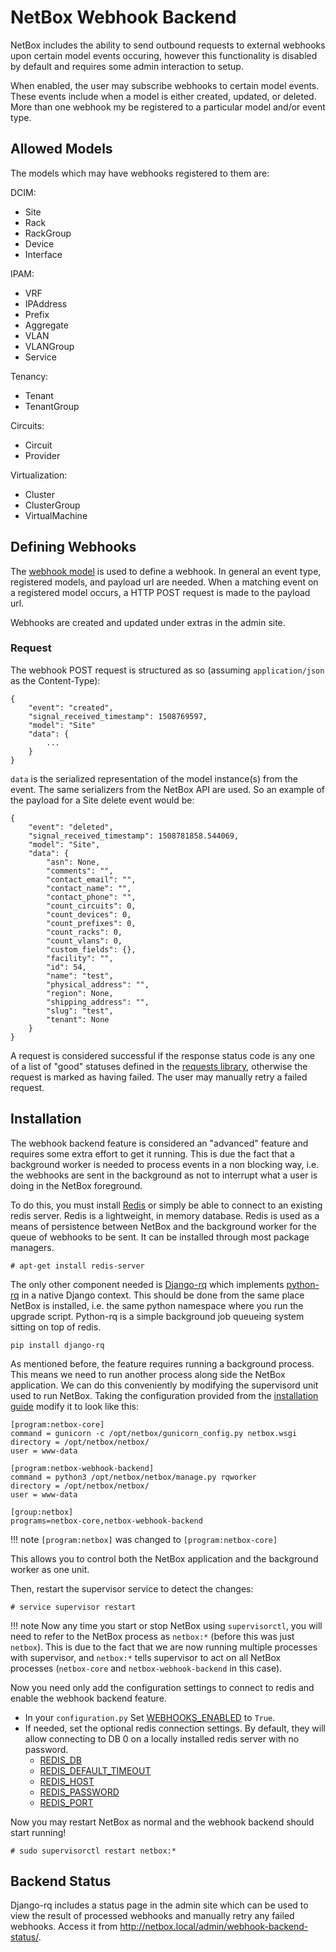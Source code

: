 # NetBox Webhook Backend

NetBox includes the ability to send outbound requests to external webhooks upon certain model events occuring, however this functionality is disabled by default and requires some admin interaction to setup.

When enabled, the user may subscribe webhooks to certain model events. These events include when a model is either created, updated, or deleted. More than one webhook my be registered to a particular model and/or event type.

## Allowed Models

The models which may have webhooks registered to them are:

DCIM:

- Site
- Rack
- RackGroup
- Device
- Interface

IPAM:

- VRF
- IPAddress
- Prefix
- Aggregate
- VLAN
- VLANGroup
- Service

Tenancy:

- Tenant
- TenantGroup

Circuits:

- Circuit
- Provider

Virtualization:

- Cluster
- ClusterGroup
- VirtualMachine

## Defining Webhooks

The [webhook model](../data-model/extras/#webhooks) is used to define a webhook. In general an event type, registered models, and payload url are needed. When a matching event on a registered model occurs, a HTTP POST request is made to the payload url.

Webhooks are created and updated under extras in the admin site.

### Request

The webhook POST request is structured as so (assuming `application/json` as the Content-Type):

```no-highlight
{
    "event": "created",
    "signal_received_timestamp": 1508769597,
    "model": "Site"
    "data": {
        ...
    }
}
```

`data` is the serialized representation of the model instance(s) from the event. The same serializers from the NetBox API are used. So an example of the payload for a Site delete event would be:

```no-highlight
{
    "event": "deleted",
    "signal_received_timestamp": 1508781858.544069,
    "model": "Site",
    "data": {
        "asn": None,
        "comments": "",
        "contact_email": "",
        "contact_name": "",
        "contact_phone": "",
        "count_circuits": 0,
        "count_devices": 0,
        "count_prefixes": 0,
        "count_racks": 0,
        "count_vlans": 0,
        "custom_fields": {},
        "facility": "",
        "id": 54,
        "name": "test",
        "physical_address": "",
        "region": None,
        "shipping_address": "",
        "slug": "test",
        "tenant": None
    }
}
```

A request is considered successful if the response status code is any one of a list of "good" statuses defined in the [requests library](https://github.com/requests/requests/blob/205755834d34a8a6ecf2b0b5b2e9c3e6a7f4e4b6/requests/models.py#L688), otherwise the request is marked as having failed. The user may manually retry a failed request.

## Installation

The webhook backend feature is considered an "advanced" feature and requires some extra effort to get it running. This is due the fact that a background worker is needed to process events in a non blocking way, i.e. the webhooks are sent in the background as not to interrupt what a user is doing in the NetBox foreground.

To do this, you must install [Redis](https://redis.io/) or simply be able to connect to an existing redis server. Redis is a lightweight, in memory database. Redis is used as a means of persistence between NetBox and the background worker for the queue of webhooks to be sent. It can be installed through most package managers.

```no-highlight
# apt-get install redis-server
```

The only other component needed is [Django-rq](https://github.com/ui/django-rq) which implements [python-rq](http://python-rq.org/) in a native Django context. This should be done from the same place NetBox is installed, i.e. the same python namespace where you run the upgrade script. Python-rq is a simple background job queueing system sitting on top of redis.

```no-highlight
pip install django-rq
```

As mentioned before, the feature requires running a background process. This means we need to run another process along side the NetBox application. We can do this conveniently by modifying the supervisord unit used to run NetBox. Taking the configuration provided from the [installation guide](../installation/web-server/#supervisord_installation) modify it to look like this:

```no-highlight
[program:netbox-core]
command = gunicorn -c /opt/netbox/gunicorn_config.py netbox.wsgi
directory = /opt/netbox/netbox/
user = www-data

[program:netbox-webhook-backend]
command = python3 /opt/netbox/netbox/manage.py rqworker
directory = /opt/netbox/netbox/
user = www-data

[group:netbox]
programs=netbox-core,netbox-webhook-backend
```

!!! note
    `[program:netbox]` was changed to `[program:netbox-core]`

This allows you to control both the NetBox application and the background worker as one unit.

Then, restart the supervisor service to detect the changes:

```no-highlight
# service supervisor restart
```

!!! note
    Now any time you start or stop NetBox using `supervisorctl`, you will need to refer to the
    NetBox process as `netbox:*` (before this was just `netbox`). This is due to the fact that
    we are now running multiple processes with supervisor, and `netbox:*` tells supervisor to
    act on all NetBox processes (`netbox-core` and `netbox-webhook-backend` in this case).

Now you need only add the configuration settings to connect to redis and enable the webhook backend feature.

- In your `configuration.py` Set [WEBHOOKS_ENABLED](../configuration/optional-settings/#webhooks_enabled) to `True`.
- If needed, set the optional redis connection settings. By default, they will allow connecting to DB 0 on a locally installed redis server with no password.
  - [REDIS_DB](../configuration/optional-settings/#redis_db)
  - [REDIS_DEFAULT_TIMEOUT](../configuration/optional-settings/#redis_default_timeout)
  - [REDIS_HOST](../configuration/optional-settings/#redis_host)
  - [REDIS_PASSWORD](../configuration/optional-settings/#redis_password)
  - [REDIS_PORT](../configuration/optional-settings/#redis_port)

Now you may restart NetBox as normal and the webhook backend should start running!

```no-highlight
# sudo supervisorctl restart netbox:*
```

## Backend Status

Django-rq includes a status page in the admin site which can be used to view the result of processed webhooks and manually retry any failed webhooks. Access it from http://netbox.local/admin/webhook-backend-status/.
